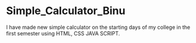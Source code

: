 # Simple_Calculator_Binu
I have made new simple calculator on the starting days of my college in the first semester using HTML, CSS JAVA SCRIPT.
